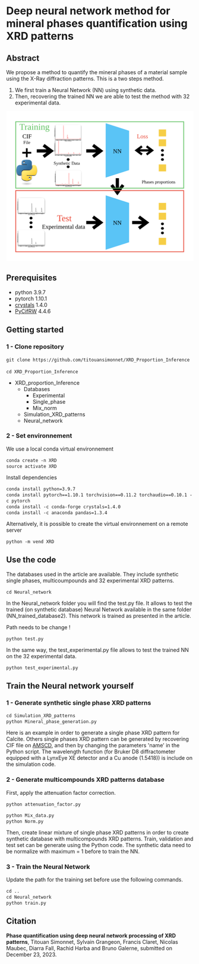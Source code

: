 # Deep neural network method for mineral phases quantification using XRD patterns

## Abstract
We propose a method to quantify the mineral phases of a material sample using the X-Ray diffraction patterns. 
This is a two steps method. 
1. We first train a Neural Network (NN) using synthetic data. 
1. Then, recovering the trained NN we are able to test the method with 32 experimental data. 

![Abstract](./Figures/Abstract.svg)

## Prerequisites

- python 3.9.7
- pytorch 1.10.1
- [crystals](https://crystals.readthedocs.io/en/master/index.html) 1.4.0
- [PyCifRW](https://pypi.org/project/PyCifRW/4.1/) 4.4.6

## Getting started

### 1 - Clone repository 
```
git clone https://github.com/titouansimonnet/XRD_Proportion_Inference

cd XRD_Proportion_Inference
```
- XRD_proportion_Inference
  - Databases
    - Experimental
    - Single_phase
    - Mix_norm
  - Simulation_XRD_patterns
  - Neural_network


### 2 -  Set environnement
We use a local conda virtual environnement 

```
conda create -n XRD
source activate XRD 
```

Install dependencies

```
conda install python=3.9.7
conda install pytorch==1.10.1 torchvision==0.11.2 torchaudio==0.10.1 -c pytorch
conda install -c conda-forge crystals=1.4.0
conda install -c anaconda pandas=1.3.4
```

Alternatively, it is possible to create the virtual environnement on a remote server

```
python -m vend XRD
```

## Use the code

The databases used in the article are available. They include synthetic single phases, multicoumpounds and 32 experimental XRD patterns. 

```
cd Neural_network
```

In the Neural_network folder you will find the test.py file. It allows to test the trained (on synthetic database) Neural Network available in the same folder (NN_trained_database2). This network is trained as presented in the article. 

Path needs to be change !

```
python test.py
```

In the same way, the test_experimental.py file allows to test the trained NN on the 32 experimental data. 

```
python test_experimental.py
```


## Train the Neural network yourself
### 1 - Generate synthetic single phase XRD patterns

```
cd Simulation_XRD_patterns
python Mineral_phase_generation.py
```
Here is an example in order to generate a single phase XRD pattern for Calcite. Others single phases XRD pattern can be generated by recovering CIF file on [AMSCD](http://rruff.geo.arizona.edu/AMS/amcsd.php), and then by changing the parameters 'name' in the Python script.
The wavelength function (for  Bruker D8 diffractometer equipped with a LynxEye XE detector and a Cu anode (1.5418)) is include on the simulation code.

### 2 - Generate multicompounds XRD patterns database

First, apply the attenuation factor correction.

```
python attenuation_factor.py
```

```
python Mix_data.py
python Norm.py
```


Then, create linear mixture of single phase XRD patterns in order to create synthetic database with multicompounds XRD patterns. 
Train, validation and test set can be generate using the Python code.
The synthetic data need to be normalize with maximum = 1 before to train the NN.


### 3 - Train the Neural Network

Update the path for the training set before use the following commands.

```
cd ..
cd Neural_network
python train.py
```

## Citation 

**Phase quantification using deep neural network processing of XRD patterns**, Titouan Simonnet,  Sylvain Grangeon,  Francis Claret,  Nicolas Maubec,  Diarra Fall,  Rachid Harba and  Bruno Galerne, submitted on December 23, 2023.
